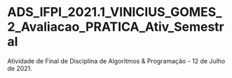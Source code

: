 # ADS_IFPI_2021.1_VINICIUS_GOMES_2_Avaliacao_PRATICA_Ativ_Semestral
Atividade de Final de Disciplina de Algoritmos &amp; Programação - 12 de Julho de 2021.
